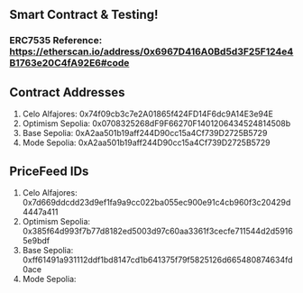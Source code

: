 ## Smart Contract & Testing!

### ERC7535 Reference: https://etherscan.io/address/0x6967D416A0Bd5d3F25F124e4B1763e20C4fA92E6#code

## Contract Addresses
1. Celo Alfajores: 0x74f09cb3c7e2A01865f424FD14F6dc9A14E3e94E
2. Optimism Sepolia: 0x0708325268dF9F66270F1401206434524814508b
3. Base Sepolia: 0xA2aa501b19aff244D90cc15a4Cf739D2725B5729
4. Mode Sepolia: 0xA2aa501b19aff244D90cc15a4Cf739D2725B5729
## PriceFeed IDs 
1. Celo Alfajores: 0x7d669ddcdd23d9ef1fa9a9cc022ba055ec900e91c4cb960f3c20429d4447a411
2. Optimism Sepolia: 0x385f64d993f7b77d8182ed5003d97c60aa3361f3cecfe711544d2d59165e9bdf
3. Base Sepolia: 0xff61491a931112ddf1bd8147cd1b641375f79f5825126d665480874634fd0ace
4. Mode Sepolia: 
